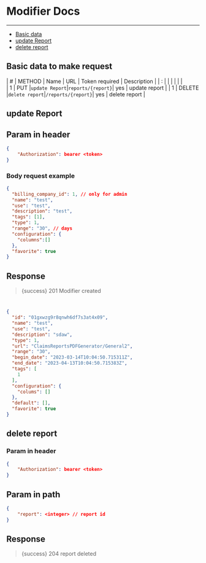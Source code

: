 # Modifier Docs

---

- [Basic data](#basic-data)
- [update Report](#update)
- [delete report](#delete)

<a name="basic-data"></a>
## Basic data to make request


| # | METHOD | Name              | URL             | Token required | Description     |
| : |        |                   |                 |                |                 |  
| 1 | PUT |`update Report`|`reports/{report}`| yes | update report |
| 1 | DELETE |`delete report`|`/reports/{report}`| yes | delete report |      


<a name="update"></a>
## update Report

## Param in header

```json
{
    "Authorization": bearer <token>
}
```


### Body request example
```json
{
  "billing_company_id": 1, // only for admin
  "name": "test",
  "use": "test",
  "description": "test",
  "tags": [1],
  "type": 1,
  "range": "30", // days
  "configuration": {
    "columns":[]
  },
  "favorite": true
}
```


## Response

> {success} 201 Modifier created

#

```json
{
  "id": "01gxwzg9r8qnwh6df7s3at4x09",
  "name": "test",
  "use": "test",
  "description": "sdaw",
  "type": 1,
  "url": "ClaimsReportsPDFGenerator/General2",
  "range": "30",
  "begin_date": "2023-03-14T10:04:50.715311Z",
  "end_date": "2023-04-13T10:04:50.715383Z",
  "tags": [
    1
  ],
  "configuration": {
    "colums": []
  },
  "default": [],
  "favorite": true
}
```

<a name="delete"></a>
## delete report

### Param in header

```json
{
    "Authorization": bearer <token>
}
```

## Param in path

```json
{
    "report": <integer> // report id
}
```

## Response

> {success} 204 report deleted
